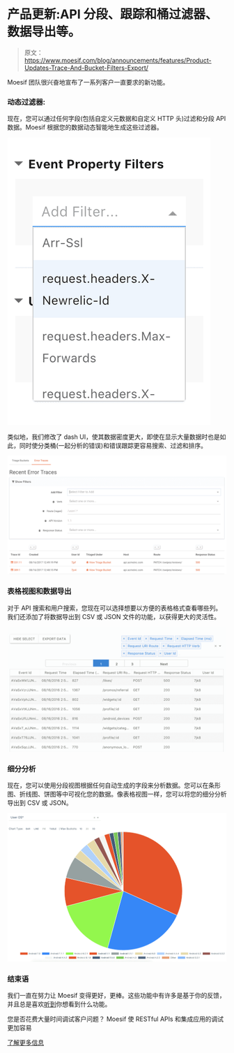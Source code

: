 # 产品更新:API 分段、跟踪和桶过滤器、数据导出等。

> 原文：<https://www.moesif.com/blog/announcements/features/Product-Updates-Trace-And-Bucket-Filters-Export/>

Moesif 团队很兴奋地宣布了一系列客户一直要求的新功能。

### 动态过滤器:

现在，您可以通过任何字段(包括自定义元数据和自定义 HTTP 头)过滤和分段 API 数据。Moesif 根据您的数据动态智能地生成这些过滤器。

![auto generated schema image](img/656ca45d84e0d0996b3c5d088a895dc0.png)

类似地，我们修改了 dash UI，使其数据密度更大，即使在显示大量数据时也是如此，同时使分类桶(一起分析的错误)和错误跟踪更容易搜索、过滤和排序。

![dash improvments](img/7a2bc43bef838f4c393fc3b84efd84ad.png)

### 表格视图和数据导出

对于 API 搜索和用户搜索，您现在可以选择想要以方便的表格格式查看哪些列。我们还添加了将数据导出到 CSV 或 JSON 文件的功能，以获得更大的灵活性。

![table view and data exportation](img/feb126e92cabb6ae1f64e0b01dac48e3.png)

### 细分分析

现在，您可以使用分段视图根据任何自动生成的字段来分析数据。您可以在条形图、折线图、饼图等中可视化您的数据。像表格视图一样，您可以将您的细分分析导出到 CSV 或 JSON。

![table view and data exportation](img/adeef0c26bcec47c1e38e07050626ecd.png)

### 结束语

我们一直在努力让 Moesif 变得更好，更棒。这些功能中有许多是基于你的反馈，并且总是喜欢[听到](mailto:support@moesif.com)你想看到什么功能。

您是否花费大量时间调试客户问题？
Moesif 使 RESTful APIs 和集成应用的调试更加容易

[了解更多信息](https://www.moesif.com?utm_source=blog)